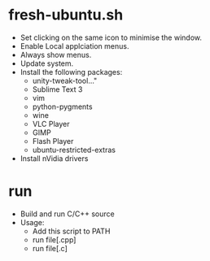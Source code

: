 fresh-ubuntu.sh
===============
* Set clicking on the same icon to minimise the window.
* Enable Local applciation menus.
* Always show menus.
* Update system.
* Install the following packages:
	* unity-tweak-tool..."
	* Sublime Text 3
	* vim 
	* python-pygments
	* wine 
	* VLC Player
	* GIMP
	* Flash Player
	* ubuntu-restricted-extras
* Install nVidia drivers


run
===============
* Build and run C/C++ source
* Usage: 
	* Add this script to PATH
	* run file[.cpp]
	* run file[.c]
